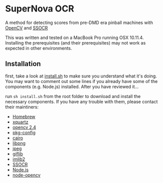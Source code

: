 # SuperNova OCR

A method for detecting scores from pre-DMD era pinball machines with [OpenCV](https://github.com/peterbraden/node-opencv) and [SSOCR](https://github.com/dt-tl/SSOCR)

This was written and tested on a MacBook Pro running OSX 10.11.4. Installing the prerequisites (and their prerequisites) may not work as expected in other environments.

## Installation

first, take a look at [install.sh](install.sh) to make sure you understand what it's doing. You may want to comment out some lines if you already have some of the components (e.g. Node.js) installed. After you have reviewed it...

run `sh install.sh` from the root folder to download and install the necessary components. If you have any trouble with them, please contact their maintiners:

* [Homebrew](http://brew.sh/)
* [xquartz](http://www.xquartz.org/)
* [opencv 2.4](https://github.com/Homebrew/homebrew-science/blob/master/opencv.rb)
* [pkg-config](https://www.freedesktop.org/wiki/Software/pkg-config/)
* [cairo](http://cairographics.org/)
* [libpng](http://www.libpng.org/pub/png/libpng.html)
* [jpeg](http://www.ijg.org/)
* [giflib](http://giflib.sourceforge.net/)
* [imlib2](https://sourceforge.net/projects/enlightenment/)
* [SSOCR](https://www.unix-ag.uni-kl.de/~auerswal/ssocr/)
* [Node.js](https://nodejs.org/en/)
* [node-opencv](https://github.com/peterbraden/node-opencv)
